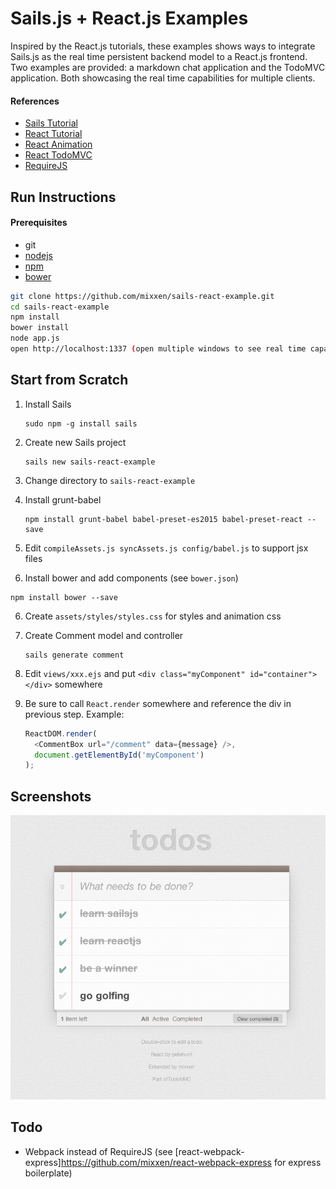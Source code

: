 # Sails.js + React.js Examples

Inspired by the React.js tutorials, these examples shows ways to integrate Sails.js as the real time persistent backend model to a React.js frontend. 
Two examples are provided: a markdown chat application and the TodoMVC application. Both showcasing the real time capabilities for multiple clients.

#### References
* [Sails Tutorial](https://www.youtube.com/watch?v=uxojCaDSyZA)
* [React Tutorial](http://facebook.github.io/react/docs/tutorial.html)
* [React Animation](http://facebook.github.io/react/docs/animation.html)
* [React TodoMVC](https://github.com/tastejs/todomvc/tree/gh-pages/architecture-examples/react)
* [RequireJS](http://requirejs.org/)

## Run Instructions

#### Prerequisites
* git
* [nodejs](http://nodejs.org)
* [npm](http://npmjs.org)
* [bower](http://bower.io)


```bash
git clone https://github.com/mixxen/sails-react-example.git
cd sails-react-example
npm install
bower install
node app.js
open http://localhost:1337 (open multiple windows to see real time capabilities of Sailsjs)
```

## Start from Scratch
1. Install Sails

   ```
   sudo npm -g install sails
   ```

2. Create new Sails project

   ```
   sails new sails-react-example
   ```

3. Change directory to ```sails-react-example```

4. Install grunt-babel

   ```
   npm install grunt-babel babel-preset-es2015 babel-preset-react --save
   ```

4. Edit ```compileAssets.js syncAssets.js config/babel.js``` to support jsx files

5. Install bower and add components (see ```bower.json```)

  ```
  npm install bower --save
  ```

6. Create ```assets/styles/styles.css``` for styles and animation css 

7. Create Comment model and controller

   ```
   sails generate comment
   ```
8. Edit ```views/xxx.ejs``` and put ```<div class="myComponent" id="container"></div>``` somewhere

9. Be sure to call ```React.render``` somewhere and reference the div in previous step. Example:

   ```javascript
   ReactDOM.render(
     <CommentBox url="/comment" data={message} />,
     document.getElementById('myComponent')
   );
   ```

## Screenshots

![alt tag](todosmvc.png)

## Todo

* Webpack instead of RequireJS (see [react-webpack-express]https://github.com/mixxen/react-webpack-express for express boilerplate)